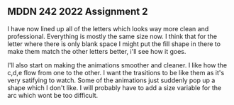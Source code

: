 ## MDDN 242 2022 Assignment 2


I have now lined up all of the letters which looks way more clean and professional. Everything is mostly the same size now. I think that for the letter where there is only blank space I might put the fill shape in there to make them match the other letters better, i'll see how it goes. 

I'll also start on making the animations smoother and cleaner. I like how the c,d,e flow from one to the other. I want the trasitions to be like them as it's very satifying to watch. Some of the animations just suddenly pop up a shape which I don't like. I will probably have to add a size variable for the arc which wont be too difficult. 


<!-- I have now done all the letter and have done some of the numbers. I'm working on making everything look nice rught now. such as having the dot not coming out of the a and b. I also need to do some more linning up of the letters and making sure that they all fit inside the boxes. I'm currently playing around with colour and I find that having one of the shapes as just line weights and the same colour as the background give the work a very nice effect. This is complemented but the smaller fully coloured shape. I means that your eye is drawn to the cutout of the shape making it easier to determine what the letter is. I'm liking the new colour sceme as I feel it looks a lot more professional. I have also now trasfered all of the data from one computer to another so hopefully there are no hitches to the trasition. 
 -->



